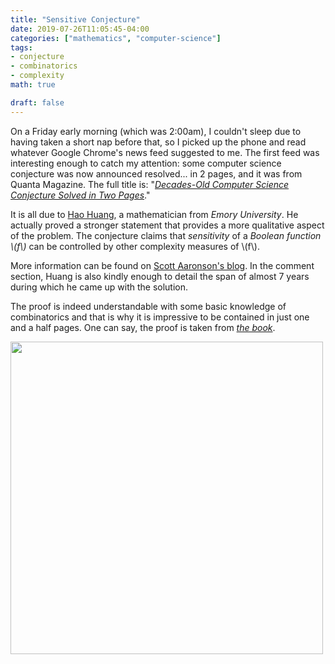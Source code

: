 ```yaml
---
title: "Sensitive Conjecture"
date: 2019-07-26T11:05:45-04:00
categories: ["mathematics", "computer-science"] 
tags:
- conjecture
- combinatorics
- complexity
math: true

draft: false
---
```


On a Friday early morning (which was 2:00am), I couldn't sleep due to having taken a short nap before that, so I picked up the phone and read whatever Google Chrome's news feed suggested to me. The first feed was interesting enough to catch my attention: some computer science conjecture was now announced resolved... in 2 pages, and it was from Quanta Magazine. The full title is: "[*Decades-Old Computer Science Conjecture Solved in Two Pages*](https://www.quantamagazine.org/mathematician-solves-computer-science-conjecture-in-two-pages-20190725/)." 

<!--more-->

It is all due to [Hao Huang](http://www.mathcs.emory.edu/~hhuan30/), a mathematician from *Emory University*. He actually proved a stronger statement that provides a more qualitative aspect of the problem. The conjecture claims that *sensitivity* of a *Boolean function \\(f\\)* can be controlled by other complexity measures of \\(f\\).  

More information can be found on [Scott Aaronson's blog](https://www.scottaaronson.com/blog/?p=4229#comment-1813116). In the comment section, Huang is also kindly enough to detail the span of almost 7 years during which he came up with the solution.  

The proof is indeed understandable with some basic knowledge of combinatorics and that is why it is impressive to be contained in just one and a half pages. One can say, the proof is taken from [*the book*](https://en.wikipedia.org/wiki/Proofs_from_THE_BOOK).  


<img src="https://overlandparkcosmeticdentist.com/wp-content/uploads/2017/04/sudden-tooth-sensitivity.jpg" width="500">
